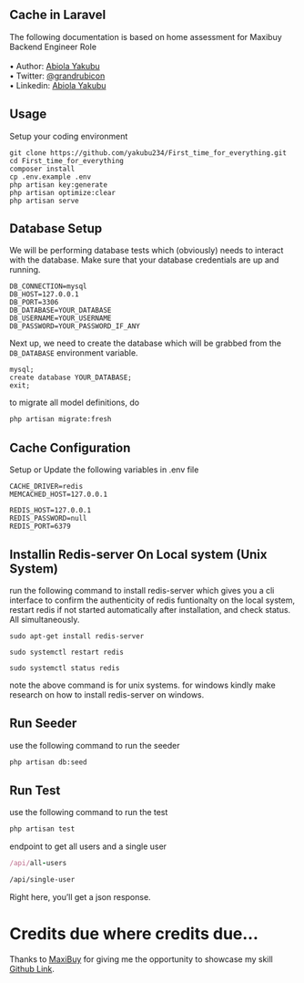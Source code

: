 ## Cache in Laravel

The following documentation is based on home assessment for Maxibuy Backend Engineer Role<br> <br>
• Author: [Abiola Yakubu](https://github.com/yakubu234) <br>
• Twitter: [@grandrubicon](https://twitter.com/grandrubicon) <br>
• Linkedin: [Abiola Yakubu](https://www.linkedin.com/in/abiolayakubu/) <br>

## Usage <br>

Setup your coding environment <br>

```
git clone https://github.com/yakubu234/First_time_for_everything.git
cd First_time_for_everything
composer install
cp .env.example .env
php artisan key:generate
php artisan optimize:clear
php artisan serve
```

## Database Setup <br>

We will be performing database tests which (obviously) needs to interact with the database. Make sure that your database credentials are up and running.

```
DB_CONNECTION=mysql
DB_HOST=127.0.0.1
DB_PORT=3306
DB_DATABASE=YOUR_DATABASE
DB_USERNAME=YOUR_USERNAME
DB_PASSWORD=YOUR_PASSWORD_IF_ANY
```

Next up, we need to create the database which will be grabbed from the `DB_DATABASE` environment variable.

```
mysql;
create database YOUR_DATABASE;
exit;
```

to migrate all model definitions, do

```bash
php artisan migrate:fresh
```

## Cache Configuration

Setup or Update the following variables in .env file

```
CACHE_DRIVER=redis
MEMCACHED_HOST=127.0.0.1

REDIS_HOST=127.0.0.1
REDIS_PASSWORD=null
REDIS_PORT=6379
```

## Installin Redis-server On Local system (Unix System)

run the following command to install redis-server which gives you a cli interface to confirm the authenticity of redis funtionalty on the local system, restart redis if not started automatically after installation, and check status. All simultaneously.

```
sudo apt-get install redis-server
```

```
sudo systemctl restart redis
```

```
sudo systemctl status redis
```

note the above command is for unix systems. for windows kindly make research on how to install redis-server on windows.

## Run Seeder

use the following command to run the seeder

```bash
php artisan db:seed
```

## Run Test

use the following command to run the test

```bash
php artisan test
```

endpoint to get all users and a single user

```ruby
/api/all-users
```

```bash
/api/single-user
```

Right here, you’ll get a json response.

# Credits due where credits due…

Thanks to [MaxiBuy](https://www.maxibuy.co/) for giving me the opportunity to showcase my skill [Github Link](https://github.com/yakubu234/First_time_for_everything.git).

```

```
